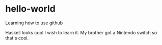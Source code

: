 # hello-world
Learning how to use github

Haskell looks cool I wish to learn it.
My brother got a Nintendo switch so that's cool.
